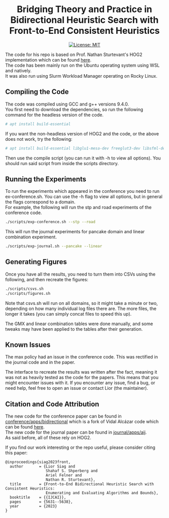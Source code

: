 <h1 align="center">Bridging Theory and Practice in Bidirectional Heuristic Search with Front-to-End Consistent Heuristics</h1>
<p align="center">
<a href="https://github.com/SPL-BGU/BiHS-Consistent-F2E/blob/main/LICENSE"><img alt="License: MIT" src="https://img.shields.io/badge/License-MIT-yellow.svg"></a>
</p>

The code for his repo is based on Prof. Nathan Sturtevant's HOG2 implementation which can be
found [here](https://github.com/nathansttt/hog2). <br/>
The code has been mainly run on the Ubuntu operating system using WSL and natively. <br/>
It was also run using Slurm Workload Manager operating on Rocky Linux. <br/>

## Compiling the Code
The code was compiled using GCC and g++ versions 9.4.0. <br/>
You first need to download the dependencies, so run the following command for the headless version of the code.

```sh
# apt install build-essential
```

If you want the non-headless version of HOG2 and the code, or the above does not work, try the following:

```sh
# apt install build-essential libglu1-mesa-dev freeglut3-dev libsfml-dev
```

Then use the compile script (you can run it with -h to view all options). You should run said script from inside the
scripts directory.


## Running the Experiments
To run the experiments which appeared in the conference you need to run ex-conference.sh.
You can use the -h flag to view all options, but in general the flags correspond to a domain.<br/>
For example, the following will run the stp and road experiments of the conference code.

```sh
./scripts/exp-conference.sh --stp --road
```

This will run the journal experiments for pancake domain and linear combination experiment.

```sh
./scripts/exp-journal.sh --pancake --linear
```

## Generating Figures

Once you have all the results, you need to turn them into CSVs using the following, and then recreate the figures:

```sh
./scripts/csvs.sh
./scripts/figures.sh
```

Note that csvs.sh will run on all domains, so it might take a minute or two, depending on how many individual log files there
are. The more files, the longer it takes (you can simply concat files to speed this up).

The GMX and linear combination tables were done manually, and some tweaks may have been applied to the tables after their generation.

## Known Issues
The max policy had an issue in the conference code. This was rectified in the journal code and in the paper.

The interface to recreate the results was written after the fact, meaning it was not as heavily tested as the code for the papers.
This means that you might encounter issues with it. If you encounter any issue, find a bug, or need help, feel free to open an issue or contact Lior (the maintainer).

## Citation and Code Attribution
The new code for the conference paper can be found in
[conference/apps/bidirectional](https://github.com/SPL-BGU/BiHS-Consistent-F2E/tree/main/conference/apps/bidirectional)
which is a fork of Vidal Alcázar code which can be found
[here](https://github.com/valcazar/hog2/tree/PDB-refactor/apps/bidirectional). <br/>
The new code for the journal paper can be found in
[journal/apps/aij](https://github.com/SPL-BGU/BiHS-Consistent-F2E/tree/main/journal/apps/aij).<br/>
As said before, all of these rely on HOG2.

If you find our work interesting or the repo useful, please consider citing this paper:
```
@inproceedings{siag2023front,
  author       = {Lior Siag and
                  Shahaf S. Shperberg and
                  Ariel Felner and
                  Nathan R. Sturtevant},
  title        = {Front-to-End Bidirectional Heuristic Search with Consistent Heuristics:
                  Enumerating and Evaluating Algorithms and Bounds},
  booktitle    = {{IJCAI}},
  pages        = {5631--5638},
  year         = {2023}
}
```
